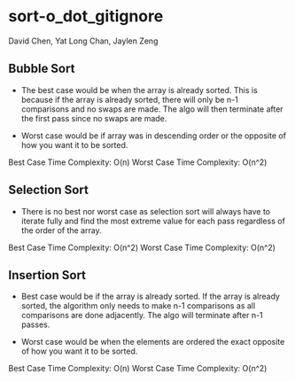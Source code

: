 # sort-o_dot_gitignore
David Chen, Yat Long Chan, Jaylen Zeng

## Bubble Sort
* The best case would be when the array is already sorted. This is because if the array is already sorted, there will only be n-1 comparisons and no swaps are made. The algo will then terminate after the first pass since no swaps are made. 

* Worst case would be if array was in descending order or the opposite of how you want it to be sorted.

Best Case Time Complexity: O(n)
Worst Case Time Complexity: O(n^2)

## Selection Sort
* There is no best nor worst case as selection sort will always have to iterate fully and find the most extreme value for each pass regardless of the order of the array.

Best Case Time Complexity: O(n^2)
Worst Case Time Complexity: O(n^2)


## Insertion Sort
* Best case would be if the array is already sorted. If the array is already sorted, the algorithm only needs to make n-1 comparisons as all comparisons are done adjacently. The algo will terminate after n-1 passes. 

* Worst case would be when the elements are ordered the exact opposite of how you want it to be sorted.


Best Case Time Complexity: O(n)
Worst Case Time Complexity: O(n^2)
